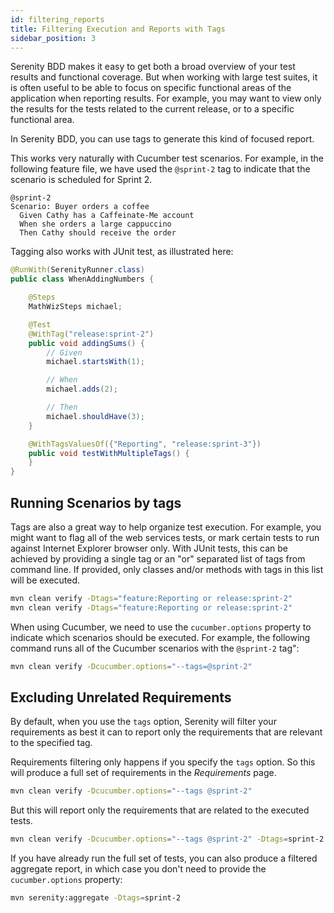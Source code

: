 ```yaml
---
id: filtering_reports
title: Filtering Execution and Reports with Tags
sidebar_position: 3
---
```


Serenity BDD makes it easy to get both a broad overview of your test results and functional coverage.
But when working with large test suites, it is often useful to be able to focus on specific functional areas of the application when reporting results.
For example, you may want to view only the results for the tests related to the current release, or to a specific functional area.

In Serenity BDD, you can use tags to generate this kind of focused report.

This works very naturally with Cucumber test scenarios. For example, in the following feature file, we have used the `@sprint-2` tag to indicate that the scenario is scheduled for Sprint 2.

```gherkin
@sprint-2
Scenario: Buyer orders a coffee
  Given Cathy has a Caffeinate-Me account
  When she orders a large cappuccino
  Then Cathy should receive the order
```

Tagging also works with JUnit test, as illustrated here:

```java
@RunWith(SerenityRunner.class)
public class WhenAddingNumbers {

    @Steps
    MathWizSteps michael;

    @Test
    @WithTag("release:sprint-2")
    public void addingSums() {
        // Given
        michael.startsWith(1);

        // When
        michael.adds(2);

        // Then
        michael.shouldHave(3);
    }

    @WithTagsValuesOf({"Reporting", "release:sprint-3"})
    public void testWithMultipleTags() {
    }
}
```

## Running Scenarios by tags

Tags are also a great way to help organize test execution.
For example, you might want to flag all of the web services tests, or mark certain tests to run against Internet Explorer browser only.
With JUnit tests, this can be achieved by providing a single tag or an "or" separated list of tags from command line.
If provided, only classes and/or methods with tags in this list will be executed.

```bash
mvn clean verify -Dtags="feature:Reporting or release:sprint-2"
mvn clean verify -Dtags="feature:Reporting or release:sprint-2"
```

When using Cucumber, we need to use the `cucumber.options` property to indicate which scenarios should be executed. For example, the following command runs all of the Cucumber scenarios with the `@sprint-2` tag":

```bash
mvn clean verify -Dcucumber.options="--tags=@sprint-2"
```

## Excluding Unrelated Requirements

By default, when you use the `tags` option, Serenity will filter your requirements as best it can to report only the requirements that are relevant to the specified tag.

Requirements filtering only happens if you specify the `tags` option. So this will produce a full set of requirements in the *Requirements* page.

```bash
mvn clean verify -Dcucumber.options="--tags @sprint-2"
```

But this will report only the requirements that are related to the executed tests.

```bash
mvn clean verify -Dcucumber.options="--tags @sprint-2" -Dtags=sprint-2
```

If you have already run the full set of tests, you can also produce a filtered aggregate report, in which case you don't need to provide the `cucumber.options` property:

```bash
mvn serenity:aggregate -Dtags=sprint-2
```